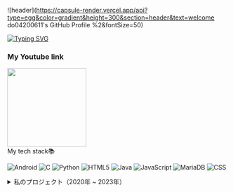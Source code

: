 ![header](https://capsule-render.vercel.app/api?type=egg&color=gradient&height=300&section=header&text=welcome do04200611's GitHub Profile %2&fontSize=50)

[![Typing SVG](https://readme-typing-svg.demolab.com?font=Fira+Code&pause=1000&random=false&width=435&lines=%E7%A7%81%E3%81%AF%E3%82%AD%E3%83%A0%E3%83%BB%E3%82%AC%E3%83%B3%E3%83%92%E3%83%A7%E3%83%B3%E3%81%A7%E3%81%99%E3%80%82%E3%81%A9%E3%81%86%E3%81%9E%E3%82%88%E3%82%8D%E3%81%97%E3%81%8F%E3%81%8A%E3%81%AD%E3%81%8C%E3%81%84%E3%81%97%E3%81%BE%E3%81%99)](https://git.io/typing-svg)


<h3>My Youtube link  </h3>
<a href="https://www.youtube.com/channel/UC484ZJMavtoPOI4ey-HFdCA"><img src="https://yt3.ggpht.com/z40k5ErajHeBwMNl2Jwuvy3Pyo2sjOIKd20h_csU7uxzzJEuvRP1Fw7r5daMn8KuovrzNMgT47E=s600-c-k-c0x00ffffff-no-rj-rp-mo" height="180"></a><br>
My tech stack📚

![Android](https://img.shields.io/badge/Android-3DDC84?style=flat-square&logo=android&logoColor=white)
![C](https://img.shields.io/badge/C-A8B9CC?style=flat-square&logo=C&logoColor=white)
![Python](https://img.shields.io/badge/Python-3776AB?style=for-the-badge&logo=Python&logoColor=white)
![HTML5](https://img.shields.io/badge/HTML5-E34F26?style=flat-square&logo=html5&logoColor=white)
![Java](https://img.shields.io/badge/Java-007396?style=flat-square&logo=java&logoColor=white)
![JavaScript](https://img.shields.io/badge/JavaScript-F7DF1E?style=for-the-badge&logo=javascript&logoColor=black)
![MariaDB](https://img.shields.io/badge/MariaDB-003545?style=flat-square&logo=mariadb&logoColor=white)
![CSS](https://img.shields.io/badge/CSS-1572B6?style=for-the-badge&logo=css3&logoColor=white)


<details>
<summary>私のプロジェクト（2020年 ~ 2023年）</summary>

### 2020年

| プロジェクト名           | 期間          | 説明                 |
|------------------------|---------------|--------------------|
| 校内大会ウェブプロジェクト | 09月 ~ 10月 | 野球競技掲示板    |
| javaプロジェクト          | 11月 ~ 12月 | チケット販売プログラム |
| javascriptプロジェクト    | 11月 ~ 12月 | マイレージ登録機     |
| databaseプロジェクト      | 11月 ~ 12月 | 野球日程管理プログラム |

### 2023年

| プロジェクト名                   | 期間          | 説明                             |
|----------------------------|---------------|--------------------------------|
| Androidプロジェクト          | 06月 ~ 07月 | 映画紹介アプリ                |
| ウェブプロジェクト             | 06月 ~ 07月 | インターネットショッピングモールサイト |
| システム分析および設計プロジェクト | 06月 ~ 07月 | 図書日程管理アプリ          |

</details>

